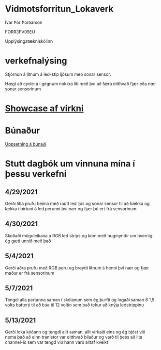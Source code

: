 # Vidmotsforritun_Lokaverk
<p>Ívar Þór Þórðarson</p>
<p>FORR3FV05EU</p>
<p>Upplýsingatækniskólinn</p>

<h1> verkefnalýsing </h1>
   <p>Stjórnun á litnum á led-stip ljósum með sonar sensor.</p>
   <p>Hægt að cycle-a í gegnum nokkra liti með því að færa eitthvað fjær eða nær sonar sensorinum</p>
 

<h1> <a href="https://youtu.be/On265IPyBzQ">Showcase af virkni</a> </h1>

<h1>Búnaður</h1>
<a href="https://github.com/ivarthor/Vidmotsforritun_Lokaverk/blob/main/bunadur.jpg">Uppsetning á búnaði</a>

<h1> Stutt dagbók um vinnuna mína í þessu verkefni</h1>
<h2> 4/29/2021 </h2>
 
 <p> Gerði litla prufu heima með rautt led ljós og sonar sensor til að hækka og lækka í birtuni á led perunni því nær og fjær þú ert frá sensorinum </p>
  
<h2> 4/30/2021 </h2>
 
 <p> Skoðaði möguleikana á RGB led strips og kom með hugmyndir um hvernig ég gæti unnið með það </p>
 
 <h2> 5/4/2021 </h2>
 	<p> Gerði aðra prufu með RGB peru og breytti litnum á henni því nær og fjær maður er frá sensorinum </p>
 
 <h2> 5/7/2021 </h2>
  <p> Tengdi alla partanna saman í skólanum sem ég þurfti og logaði saman 8 1,5 volta batterý til að búa til 12 voltin sem það 
      tekur að knýja ledstrippinu </p>

 <h2> 5/13/2021 </h2>
  <p> Gerði loka kóðann og tengdi allt saman, allt virkaði eins og ég bjóst við nema það að einn tranistor var eitthvað bilaður og varð til þess að
      lita channel-ið sem var tengd við hann varð alltaf kveikt </p>
  
  
 
